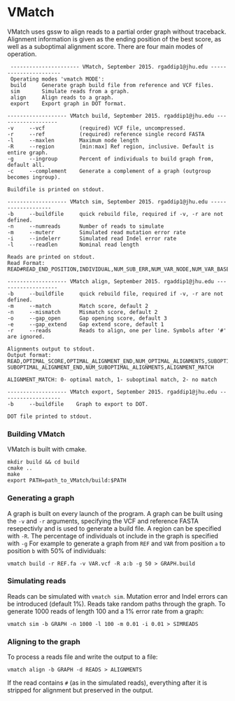 # VMatch
 VMatch uses gssw to align reads to a partial order graph without traceback. Alignment information is given as the ending position of the best score, as well as a suboptimal alignment score. There are four main modes of operation.
 ```
  ---------------------- VMatch, September 2015. rgaddip1@jhu.edu ----------------------
  Operating modes 'vmatch MODE':
  build     Generate graph build file from reference and VCF files.
  sim       Simulate reads from a graph.
  align     Align reads to a graph.
  export    Export graph in DOT format.
 ```
 
 ```
 ------------------- VMatch build, September 2015. rgaddip1@jhu.edu -------------------
-v     --vcf           (required) VCF file, uncompressed.
-r     --ref           (required) reference single record FASTA
-l     --maxlen        Maximum node length
-R     --region        [min:max] Ref region, inclusive. Default is entire graph.
-g     --ingroup       Percent of individuals to build graph from, default all.
-c     --complement    Generate a complement of a graph (outgroup becomes ingroup).

Buildfile is printed on stdout.
 ```
 
 ```
------------------- VMatch sim, September 2015. rgaddip1@jhu.edu -------------------
-b     --buildfile     quick rebuild file, required if -v, -r are not defined.
-n     --numreads      Number of reads to simulate
-m     --muterr        Simulated read mutation error rate
-i     --indelerr      Simulated read Indel error rate
-l     --readlen       Nominal read length
  
Reads are printed on stdout.
Read Format:
READ#READ_END_POSITION,INDIVIDUAL,NUM_SUB_ERR,NUM_VAR_NODE,NUM_VAR_BASES
 ```
 
 ```
 ------------------- VMatch align, September 2015. rgaddip1@jhu.edu -------------------
-b     --buildfile     quick rebuild file, required if -v, -r are not defined.
-m     --match         Match score, default 2
-n     --mismatch      Mismatch score, default 2
-o     --gap_open      Gap opening score, default 3
-e     --gap_extend    Gap extend score, default 1
-r     --reads         Reads to align, one per line. Symbols after '#' are ignored.

Alignments output to stdout.
Output format:
READ,OPTIMAL_SCORE,OPTIMAL_ALIGNMENT_END,NUM_OPTIMAL_ALIGNMENTS,SUBOPTIMAL_SCORE,
SUBOPTIMAL_ALIGNMENT_END,NUM_SUBOPTIMAL_ALIGNMENTS,ALIGNMENT_MATCH

ALIGNMENT_MATCH: 0- optimal match, 1- suboptimal match, 2- no match
```

```
------------------- VMatch export, September 2015. rgaddip1@jhu.edu -------------------
-b     --buildfile    Graph to export to DOT.

DOT file printed to stdout.
```
### Building VMatch

VMatch is built with cmake.

```
mkdir build && cd build
cmake ..
make
export PATH=path_to_VMatch/build:$PATH
```

### Generating a graph
 
 A graph is built on every launch of the program. A graph can be built using the `-v` and `-r` arguments, specifying the VCF and reference FASTA resepectivly and is used to generate a build file. A region can be specified with `-R`. The percentage of individuals ot include in the graph is specified with `-g` For example to generate a graph from `REF` and `VAR` from position `a` to position `b` with 50% of individuals:
 
 `vmatch build -r REF.fa -v VAR.vcf -R a:b -g 50 > GRAPH.build`
 
### Simulating reads
 
 Reads can be simulated with `vmatch sim`. Mutation error and Indel errors can be introduced (default 1%). Reads take random paths through the graph. To generate 1000 reads of length 100 and a 1% error rate from a graph:
 
 `vmatch sim -b GRAPH -n 1000 -l 100 -m 0.01 -i 0.01 > SIMREADS`

### Aligning to the graph
 
To process a reads file and write the output to a file:
 
 `vmatch align -b GRAPH -d READS > ALIGNMENTS`
 
If the read contains `#` (as in the simulated reads), everything after it is stripped for alignment but preserved in the output.
